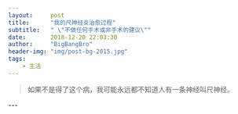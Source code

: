 ```yaml
---
layout:     post
title:      "我的尺神经炎治愈过程"
subtitle:   " \"不做任何手术或非手术的建议\""
date:       2018-12-20 22:03:30
author:     "BigBangBro"
header-img: "img/post-bg-2015.jpg"
tags:
    - 生活
---
```


> 如果不是得了这个病，我可能永远都不知道人有一条神经叫尺神经。


<p id = "build"></p>
---






